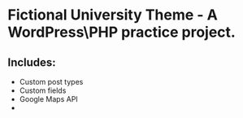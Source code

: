 # Fictional University Theme - A WordPress\PHP practice project.

## Includes:

- Custom post types
- Custom fields
- Google Maps API
-
